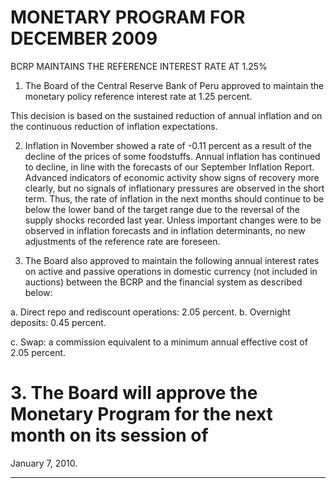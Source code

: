 # MONETARY PROGRAM FOR DECEMBER 2009

 BCRP MAINTAINS THE REFERENCE INTEREST RATE AT 1.25%

1. The Board of the Central Reserve Bank of Peru approved to maintain the monetary
policy reference interest rate at 1.25 percent.

This decision is based on the sustained reduction of annual inflation and on the
continuous reduction of inflation expectations.

2. Inflation in November showed a rate of -0.11 percent as a result of the decline of the
prices of some foodstuffs. Annual inflation has continued to decline, in line with the
forecasts of our September Inflation Report. Advanced indicators of economic activity
show signs of recovery more clearly, but no signals of inflationary pressures are
observed in the short term. Thus, the rate of inflation in the next months should continue
to be below the lower band of the target range due to the reversal of the supply shocks
recorded last year. Unless important changes were to be observed in inflation forecasts
and in inflation determinants, no new adjustments of the reference rate are foreseen.

3. The Board also approved to maintain the following annual interest rates on active and
passive operations in domestic currency (not included in auctions) between the BCRP
and the financial system as described below:

a. Direct repo and rediscount operations: 2.05 percent.
b. Overnight deposits: 0.45 percent.

c. Swap: a commission equivalent to a minimum annual effective cost of 2.05
percent.

# 3. The Board will approve the Monetary Program for the next month on its session of
January 7, 2010.


-----

